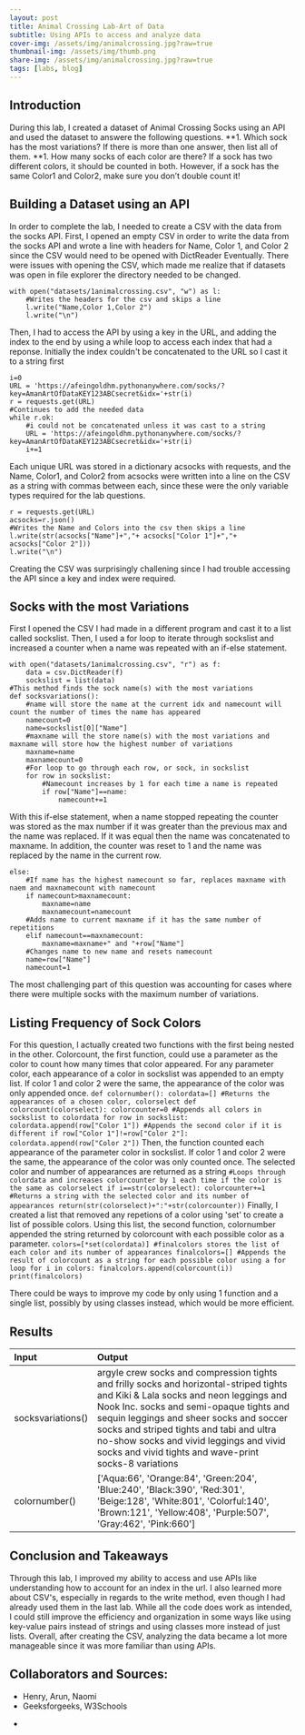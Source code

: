 ```yaml
---
layout: post
title: Animal Crossing Lab-Art of Data
subtitle: Using APIs to access and analyze data
cover-img: /assets/img/animalcrossing.jpg?raw=true
thumbnail-img: /assets/img/thumb.png
share-img: /assets/img/animalcrossing.jpg?raw=true
tags: [labs, blog]
---
```




## Introduction

During this lab, I created a dataset of Animal Crossing Socks using an API and used the dataset to answere the following questions.
**1. Which sock has the most variations? If there is more than one answer, then list all of them.
**1. How many socks of each color are there? If a sock has two different colors, it should be counted in both. However, if a sock has the same Color1 and Color2, make sure you don’t double count it!

## Building a Dataset using an API

In order to complete the lab, I needed to create a CSV with the data from the socks API. First, I opened an empty CSV in order to write the data from the socks API and wrote a line with headers for Name, Color 1, and Color 2 since the CSV would need to be opened with DictReader Eventually. There were issues with opening the CSV, which made me realize that if datasets was open in file explorer the directory needed to be changed.
```
with open("datasets/1animalcrossing.csv", "w") as l:
    #Writes the headers for the csv and skips a line
    l.write("Name,Color 1,Color 2")
    l.write("\n")
```
Then, I had to access the API by using a key in the URL, and adding the index to the end by using a while loop to access each index that had a reponse. Initially the index couldn't be concatenated to the URL so I cast it to  a string first
```
i=0
URL = 'https://afeingoldhm.pythonanywhere.com/socks/?key=AmanArtOfDataKEY123ABCsecret&idx='+str(i)
r = requests.get(URL)
#Continues to add the needed data 
while r.ok:
    #i could not be concatenated unless it was cast to a string
    URL = 'https://afeingoldhm.pythonanywhere.com/socks/?key=AmanArtOfDataKEY123ABCsecret&idx='+str(i)
    i+=1
```
Each unique URL was stored in a dictionary acsocks with requests, and the Name, Color1, and Color2 from acsocks were written into a line on the CSV as a string with commas between each, since these were the only variable types required for the lab questions.
```
r = requests.get(URL)
acsocks=r.json()
#Writes the Name and Colors into the csv then skips a line
l.write(str(acsocks["Name"]+","+ acsocks["Color 1"]+","+ acsocks["Color 2"]))
l.write("\n")
```
Creating the CSV was surprisingly challening since I had trouble accessing the API since a key and index were required.

## Socks with the most Variations

First I opened the CSV I had made in a different program and cast it to a list called sockslist. Then, I used a for loop to iterate through sockslist and increased a counter when a name was repeated with an if-else statement.
```
with open("datasets/1animalcrossing.csv", "r") as f:
    data = csv.DictReader(f)
    sockslist = list(data)
#This method finds the sock name(s) with the most variations
def socksvariations():
    #name will store the name at the current idx and namecount will count the number of times the name has appeared
    namecount=0
    name=sockslist[0]["Name"]
    #maxname will the store name(s) with the most variations and maxname will store how the highest number of variations
    maxname=name
    maxnamecount=0
    #For loop to go through each row, or sock, in sockslist
    for row in sockslist:
        #Namecount increases by 1 for each time a name is repeated
        if row["Name"]==name:
            namecount+=1
```
With this if-else statement, when a name stopped repeating the counter was stored as the max number if it was greater than the previous max and the name was replaced. If it was equal then the name was concatenated to maxname. In addition, the counter was reset to 1 and the name was replaced by the name in the current row.
```
else:
    #If name has the highest namecount so far, replaces maxname with naem and maxnamecount with namecount
    if namecount>maxnamecount:
        maxname=name
        maxnamecount=namecount
    #Adds name to current maxname if it has the same number of repetitions
    elif namecount==maxnamecount:
        maxname=maxname+" and "+row["Name"]
    #Changes name to new name and resets namecount
    name=row["Name"]
    namecount=1
```
The most challenging part of this question was accounting for cases where there were multiple socks with the maximum number of variations.
## Listing Frequency of Sock Colors
 
For this question, I actually created two functions with the first being nested in the other. 
Colorcount, the first function, could use a parameter as the color to count how many times that color appeared. For any parameter color, each appearance of a color in sockslist was appended to an empty list. If color 1 and color 2 were the same, the appearance of the color was only appended once.
    ```
    def colornumber():
        colordata=[]
        #Returns the appearances of a chosen color, colorselect
        def colorcount(colorselect):
            colorcounter=0
            #Appends all colors in sockslist to colordata
            for row in sockslist:
                colordata.append(row["Color 1"])
                #Appends the second color if it is different
                if row["Color 1"]!=row["Color 2"]:
                    colordata.append(row["Color 2"])
    ```
Then, the function counted each appearance of the parameter color in sockslist. If color 1 and color 2 were the same, the appearance of the color was only counted once. The selected color and number of appearances are returned as a string
    ```
        #Loops through colordata and increases colorcounter by 1 each time if the color is the same as colorselect
                if i==str(colorselect):
                    colorcounter+=1
        #Returns a string with the selected color and its number of appearances
        return(str(colorselect)+":"+str(colorcounter))
    ```
Finally, I created a list that removed any repetions of a color using 'set' to create a list of possible colors. Using this list, the second function, colornumber appended the string returned by colorcount with each possible color as a parameter.
     ```
    colors=[*set(colordata)]
    #finalcolors stores the list of each color and its number of appearances
    finalcolors=[]
    #Appends the result of colorcount as a string for each possible color using a for loop
    for i in colors:
        finalcolors.append(colorcount(i))
    print(finalcolors)
    ```

There could be ways to improve my code by only using 1 function and a single list, possibly by using classes instead, which would be more efficient.

 
## Results

| Input | Output | 
| :------ |:--- | 
| socksvariations() | argyle crew socks and compression tights and frilly socks and horizontal-striped tights and Kiki & Lala socks and neon leggings and Nook Inc. socks and semi-opaque tights and sequin leggings and sheer socks and soccer socks and striped tights and tabi and ultra no-show socks and vivid leggings and vivid socks and vivid tights and wave-print socks-8 variations | 
| colornumber() | ['Aqua:66', 'Orange:84', 'Green:204', 'Blue:240', 'Black:390', 'Red:301', 'Beige:128', 'White:801', 'Colorful:140', 'Brown:121', 'Yellow:408', 'Purple:507', 'Gray:462', 'Pink:660'] | 



## Conclusion and Takeaways

Through this lab, I improved my ability to access and use APIs like understanding how to account for an index in the url. I also learned more about CSV's, especially in regards to the write method, even though I had already used them in the last lab. While all the code does work as intended, I could still improve the efficiency and organization in some ways like using key-value pairs instead of strings and using classes more instead of just lists. Overall, after creating the CSV, analyzing the data became a lot more manageable since it was more familiar than using APIs.

## Collaborators and Sources:

* Henry, Arun, Naomi
* Geeksforgeeks, W3Schools


 
 -
